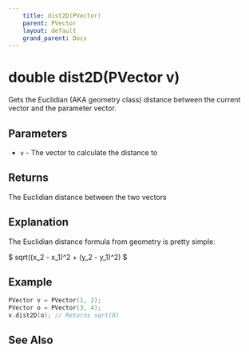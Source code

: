 ```yaml
---
    title: dist2D(PVector)
    parent: PVector
    layout: default
    grand_parent: Docs
---
```


# double dist2D(PVector v)

Gets the Euclidian (AKA geometry class) distance between the current vector and the parameter vector.

## Parameters

- `v` - The vector to calculate the distance to

## Returns

The Euclidian distance between the two vectors

## Explanation

The Euclidian distance formula from geometry is pretty simple:

$ sqrt((x_2 - x_1)^2 + (y_2 - y_1)^2) $

## Example

```cpp
PVector v = PVector(1, 2);
PVector o = PVector(3, 4);
v.dist2D(o); // Returns sqrt(8)
```

## See Also
